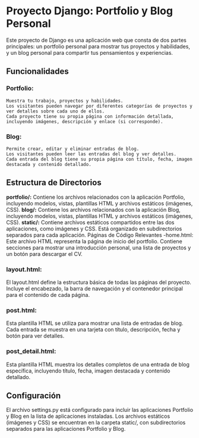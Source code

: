# Proyecto Django: Portfolio y Blog Personal
  Este proyecto de Django es una aplicación web que consta de dos partes principales: un portfolio personal para mostrar tus proyectos y habilidades, y un blog personal para compartir tus pensamientos y experiencias.

## Funcionalidades
  ### Portfolio:
    Muestra tu trabajo, proyectos y habilidades.
    Los visitantes pueden navegar por diferentes categorías de proyectos y ver detalles sobre cada uno de ellos.
    Cada proyecto tiene su propia página con información detallada, incluyendo imágenes, descripción y enlace (si corresponde).
  ### Blog:
    Permite crear, editar y eliminar entradas de blog.
    Los visitantes pueden leer las entradas del blog y ver detalles.
    Cada entrada del blog tiene su propia página con título, fecha, imagen destacada y contenido detallado.
## Estructura de Directorios
**portfolio/:** Contiene los archivos relacionados con la aplicación Portfolio, incluyendo modelos, vistas, plantillas HTML y archivos estáticos (imágenes, CSS).
**blog/:** Contiene los archivos relacionados con la aplicación Blog, incluyendo modelos, vistas, plantillas HTML y archivos estáticos (imágenes, CSS).
**static/:** Contiene archivos estáticos compartidos entre las dos aplicaciones, como imágenes y CSS. Está organizado en subdirectorios separados para cada aplicación.
Páginas de Código Relevantes
 -home.html:
Este archivo HTML representa la página de inicio del portfolio. Contiene secciones para mostrar una introducción personal, una lista de proyectos y un botón para descargar el CV.

 ### layout.html:
  El layout.html define la estructura básica de todas las páginas del proyecto. Incluye el encabezado, la barra de navegación y el contenedor principal para el contenido de cada página.

 ### post.html:
  Esta plantilla HTML se utiliza para mostrar una lista de entradas de blog. Cada entrada se muestra en una tarjeta con título, descripción, fecha y botón para ver detalles.

 ### post_detail.html:
  Esta plantilla HTML muestra los detalles completos de una entrada de blog específica, incluyendo título, fecha, imagen destacada y contenido detallado.

 ## Configuración
  El archivo settings.py está configurado para incluir las aplicaciones Portfolio y Blog en la lista de aplicaciones instaladas.
  Los archivos estáticos (imágenes y CSS) se encuentran en la carpeta static/, con subdirectorios separados para las aplicaciones Portfolio y Blog.
